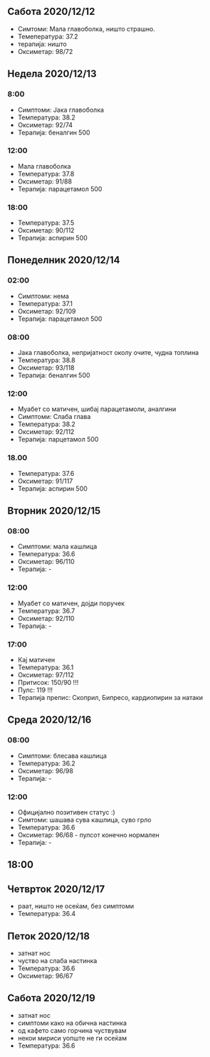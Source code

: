 ## Сабота 2020/12/12
 * Симтоми: Мала главоболка, ништо страшно.
 * Темепература: 37.2
 * терапија: ништо
 * Оксиметар: 98/72

## Недела 2020/12/13
### 8:00
* Симптоми: Јака главоболка 
* Температура: 38.2
* Оксиметар: 92/74
* Терапија: беналгин 500

### 12:00
* Мала главоболка
* Температура: 37.8
* Оксиметар: 91/88
* Терапија: парацетамол 500

### 18:00
* Температура: 37.5
* Оксиметар: 90/112
* Терапија: аспирин 500

## Понеделник 2020/12/14

### 02:00
* Симптоми: нема
* Температура: 37.1
* Оксиметар: 92/109
* Терапија: парацетамол 500

### 08:00
* Јака главоболка, непријатност околу очите, чудна топлина
* Температура: 38.8
* Оксиметар: 93/118
* Терапија: беналгин 500

### 12:00
* Муабет со матичен, шибај парацетамоли, аналгини
* Симптоми: Слаба глава
* Температура: 38.2
* Оксиметар: 92/112
* Терапија: парцетамол 500

### 18.00
* Температура: 37.6
* Оксиметар: 91/117
* Терапија: аспирин 500

## Вторник 2020/12/15
### 08:00
* Симптоми: мала кашлица
* Температура: 36.6
* Оксиметар: 96/110
* Терапија: -

### 12:00
* Муабет со матичен, дојди поручек
* Температура: 36.7
* Оксиметар: 92/110
* Терапија: -

### 17:00
* Кај матичен
* Температура: 36.1
* Оксиметар: 97/112
* Притисок: 150/90 !!!
* Пулс: 119 !!!
* Терапија препис: Скоприл, Бипресо, кардиопирин за натаки

## Среда 2020/12/16
### 08:00
* Симптоми: блесава кашлица
* Температура: 36.2
* Оксиметар: 96/98
* Терапија: -

### 12:00
* Официјално позитивен статус :)
* Симтоми: шашава сува кашлица, суво грло
* Температура: 36.6
* Оксиметар: 96/68 - пулсот конечно нормален
* Терапија: -

## 18:00

## Четврток 2020/12/17
* раат, ништо не осеќам, без симптоми
* Температура: 36.4

## Петок 2020/12/18
* затнат нос 
* чуство на слаба настинка 
* Температура: 36.6
* Оксиметар: 96/67
  
## Сабота 2020/12/19
* затнат нос 
* симптоми како на обична настинка
* од кафето само горчина чуствувам
* некои мириси уопште не ги осеќам
* Температура: 36.6
